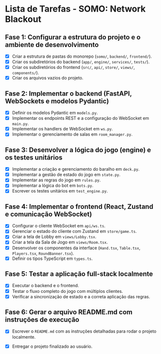 # Lista de Tarefas - SOMO: Network Blackout

## Fase 1: Configurar a estrutura do projeto e o ambiente de desenvolvimento

- [x] Criar a estrutura de pastas do monorepo (`somo/`, `backend/`, `frontend/`).
- [x] Criar os subdiretórios do backend (`app/`, `engine/`, `services/`, `tests/`).
- [x] Criar os subdiretórios do frontend (`src/`, `api/`, `store/`, `views/`, `components/`).
- [x] Criar os arquivos vazios do projeto.

## Fase 2: Implementar o backend (FastAPI, WebSockets e modelos Pydantic)

- [x] Definir os modelos Pydantic em `models.py`.
- [x] Implementar os endpoints REST e a configuração do WebSocket em `main.py`.
- [x] Implementar os handlers de WebSocket em `ws.py`.
- [x] Implementar o gerenciamento de salas em `room_manager.py`.

## Fase 3: Desenvolver a lógica do jogo (engine) e os testes unitários

- [x] Implementar a criação e gerenciamento do baralho em `deck.py`.
- [x] Implementar a gestão de estado do jogo em `state.py`.
- [x] Implementar as regras do jogo em `rules.py`.
- [x] Implementar a lógica do bot em `bots.py`.
- [x] Escrever os testes unitários em `test_engine.py`.

## Fase 4: Implementar o frontend (React, Zustand e comunicação WebSocket)

- [x] Configurar o cliente WebSocket em `api/ws.ts`.
- [x] Gerenciar o estado do cliente com Zustand em `store/game.ts`.
- [x] Criar a tela de Lobby em `views/Lobby.tsx`.
- [x] Criar a tela da Sala de Jogo em `views/Room.tsx`.
- [x] Desenvolver os componentes da interface (`Hand.tsx`, `Table.tsx`, `Players.tsx`, `RoundBanner.tsx`).
- [x] Definir os tipos TypeScript em `types.ts`.

## Fase 5: Testar a aplicação full-stack localmente

- [x] Executar o backend e o frontend.
- [x] Testar o fluxo completo do jogo com múltiplos clientes.
- [x] Verificar a sincronização de estado e a correta aplicação das regras.

## Fase 6: Gerar o arquivo README.md com instruções de execução

- [x] Escrever o `README.md` com as instruções detalhadas para rodar o projeto localmente.
- [x] Entregar o projeto finalizado ao usuário.


